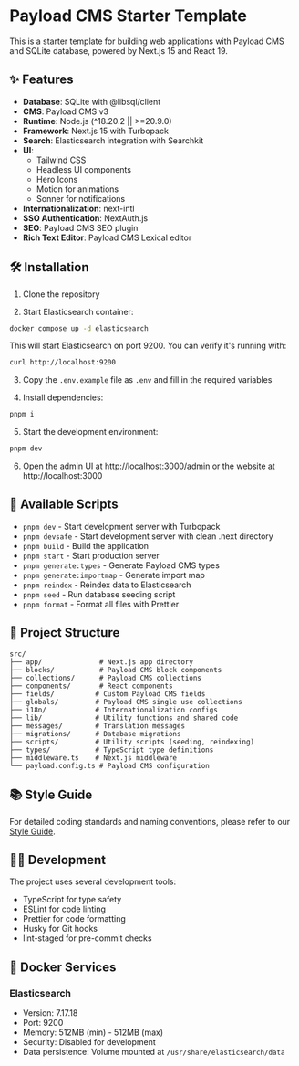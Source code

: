 # Payload CMS Starter Template

This is a starter template for building web applications with Payload CMS and SQLite database, powered by Next.js 15 and React 19.

## ✨ Features

- **Database**: SQLite with @libsql/client
- **CMS**: Payload CMS v3
- **Runtime**: Node.js (^18.20.2 || >=20.9.0)
- **Framework**: Next.js 15 with Turbopack
- **Search**: Elasticsearch integration with Searchkit
- **UI**:
  - Tailwind CSS
  - Headless UI components
  - Hero Icons
  - Motion for animations
  - Sonner for notifications
- **Internationalization**: next-intl
- **SSO Authentication**: NextAuth.js
- **SEO**: Payload CMS SEO plugin
- **Rich Text Editor**: Payload CMS Lexical editor

## 🛠️ Installation

1. Clone the repository

2. Start Elasticsearch container:

```bash
docker compose up -d elasticsearch
```

This will start Elasticsearch on port 9200. You can verify it's running with:

```bash
curl http://localhost:9200
```

3. Copy the `.env.example` file as `.env` and fill in the required variables

4. Install dependencies:

```bash
pnpm i
```

5. Start the development environment:

```bash
pnpm dev
```

6. Open the admin UI at http://localhost:3000/admin or the website at http://localhost:3000

## 📜 Available Scripts

- `pnpm dev` - Start development server with Turbopack
- `pnpm devsafe` - Start development server with clean .next directory
- `pnpm build` - Build the application
- `pnpm start` - Start production server
- `pnpm generate:types` - Generate Payload CMS types
- `pnpm generate:importmap` - Generate import map
- `pnpm reindex` - Reindex data to Elasticsearch
- `pnpm seed` - Run database seeding script
- `pnpm format` - Format all files with Prettier

## 📁 Project Structure

```
src/
├── app/              # Next.js app directory
├── blocks/           # Payload CMS block components
├── collections/      # Payload CMS collections
├── components/       # React components
├── fields/          # Custom Payload CMS fields
├── globals/         # Payload CMS single use collections
├── i18n/            # Internationalization configs
├── lib/             # Utility functions and shared code
├── messages/        # Translation messages
├── migrations/      # Database migrations
├── scripts/         # Utility scripts (seeding, reindexing)
├── types/           # TypeScript type definitions
├── middleware.ts    # Next.js middleware
└── payload.config.ts # Payload CMS configuration
```

## 📚 Style Guide

For detailed coding standards and naming conventions, please refer to our [Style Guide](./STYLEGUIDE.md).

## 👩‍💻 Development

The project uses several development tools:

- TypeScript for type safety
- ESLint for code linting
- Prettier for code formatting
- Husky for Git hooks
- lint-staged for pre-commit checks

## 🐳 Docker Services

### Elasticsearch

- Version: 7.17.18
- Port: 9200
- Memory: 512MB (min) - 512MB (max)
- Security: Disabled for development
- Data persistence: Volume mounted at `/usr/share/elasticsearch/data`
